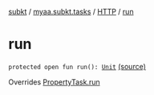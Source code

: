 [subkt](../../index.md) / [myaa.subkt.tasks](../index.md) / [HTTP](index.md) / [run](./run.md)

# run

`protected open fun run(): `[`Unit`](https://kotlinlang.org/api/latest/jvm/stdlib/kotlin/-unit/index.html) [(source)](https://github.com/Myaamori/SubKt/blob/0.1.7/src/main/kotlin/myaa/subkt/tasks/tasks.kt#L1454)

Overrides [PropertyTask.run](../-property-task/run.md)

